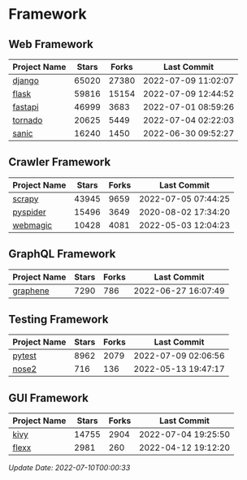 # Framework

## Web Framework
| Project Name | Stars | Forks | Last Commit |
| ------------ | ----- | ----- | ----------- |
| [django](https://github.com/django/django) | 65020 | 27380 | 2022-07-09 11:02:07 |
| [flask](https://github.com/pallets/flask) | 59816 | 15154 | 2022-07-09 12:44:52 |
| [fastapi](https://github.com/tiangolo/fastapi) | 46999 | 3683 | 2022-07-01 08:59:26 |
| [tornado](https://github.com/tornadoweb/tornado) | 20625 | 5449 | 2022-07-04 02:22:03 |
| [sanic](https://github.com/sanic-org/sanic) | 16240 | 1450 | 2022-06-30 09:52:27 |

## Crawler Framework
| Project Name | Stars | Forks | Last Commit |
| ------------ | ----- | ----- | ----------- |
| [scrapy](https://github.com/scrapy/scrapy) | 43945 | 9659 | 2022-07-05 07:44:25 |
| [pyspider](https://github.com/binux/pyspider) | 15496 | 3649 | 2020-08-02 17:34:20 |
| [webmagic](https://github.com/code4craft/webmagic) | 10428 | 4081 | 2022-05-03 12:04:23 |

## GraphQL Framework
| Project Name | Stars | Forks | Last Commit |
| ------------ | ----- | ----- | ----------- |
| [graphene](https://github.com/graphql-python/graphene) | 7290 | 786 | 2022-06-27 16:07:49 |

## Testing Framework
| Project Name | Stars | Forks | Last Commit |
| ------------ | ----- | ----- | ----------- |
| [pytest](https://github.com/pytest-dev/pytest) | 8962 | 2079 | 2022-07-09 02:06:56 |
| [nose2](https://github.com/nose-devs/nose2) | 716 | 136 | 2022-05-13 19:47:17 |

## GUI Framework
| Project Name | Stars | Forks | Last Commit |
| ------------ | ----- | ----- | ----------- |
| [kivy](https://github.com/kivy/kivy) | 14755 | 2904 | 2022-07-04 19:25:50 |
| [flexx](https://github.com/flexxui/flexx) | 2981 | 260 | 2022-04-12 19:12:20 |

*Update Date: 2022-07-10T00:00:33*